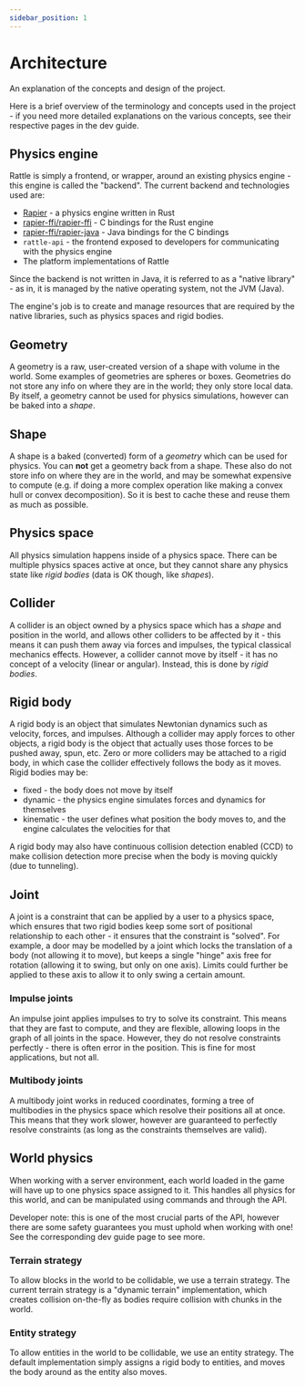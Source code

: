 ```yaml
---
sidebar_position: 1
---
```


# Architecture

An explanation of the concepts and design of the project.

Here is a brief overview of the terminology and concepts used in the project - if you need more
detailed explanations on the various concepts, see their respective pages in the dev guide.

## Physics engine

Rattle is simply a frontend, or wrapper, around an existing physics engine - this engine is called
the "backend". The current backend and technologies used are:
- [Rapier](https://rapier.rs) - a physics engine written in Rust
- [rapier-ffi/rapier-ffi](https://github.com/aecsocket/rapier-ffi/tree/main/rapier-ffi) - C bindings for the Rust engine
- [rapier-ffi/rapier-java](https://github.com/aecsocket/rapier-ffi/tree/main/rapier-java) - Java bindings for the C bindings
- `rattle-api` - the frontend exposed to developers for communicating with the physics engine
- The platform implementations of Rattle

Since the backend is not written in Java, it is referred to as a "native library" - as in, it is
managed by the native operating system, not the JVM (Java).

The engine's job is to create and manage resources that are required by the native libraries, such
as physics spaces and rigid bodies.

## Geometry

A geometry is a raw, user-created version of a shape with volume in the world. Some examples of
geometries are spheres or boxes. Geometries do not store any info on where they are in the world;
they only store local data. By itself, a geometry cannot be used for physics simulations, however
can be baked into a *shape*.

## Shape

A shape is a baked (converted) form of a *geometry* which can be used for physics. You can **not**
get a geometry back from a shape. These also do not store info on where they are in the world,
and may be somewhat expensive to compute (e.g. if doing a more complex operation like making a
convex hull or convex decomposition). So it is best to cache these and reuse them as much as
possible.

## Physics space

All physics simulation happens inside of a physics space. There can be multiple physics spaces
active at once, but they cannot share any physics state like *rigid bodies* (data is OK though,
like *shapes*).

## Collider

A collider is an object owned by a physics space which has a *shape* and position in the world,
and allows other colliders to be affected by it - this means it can push them away via forces
and impulses, the typical classical mechanics effects. However, a collider cannot move by itself -
it has no concept of a velocity (linear or angular). Instead, this is done by *rigid bodies*.

## Rigid body

A rigid body is an object that simulates Newtonian dynamics such as velocity, forces, and impulses.
Although a collider may apply forces to other objects, a rigid body is the object that actually
uses those forces to be pushed away, spun, etc. Zero or more colliders may be attached to a rigid
body, in which case the collider effectively follows the body as it moves.
Rigid bodies may be:
- fixed - the body does not move by itself
- dynamic - the physics engine simulates forces and dynamics for themselves
- kinematic - the user defines what position the body moves to, and the engine calculates the
  velocities for that

A rigid body may also have continuous collision detection enabled (CCD) to make collision detection
more precise when the body is moving quickly (due to tunneling).

## Joint

A joint is a constraint that can be applied by a user to a physics space, which ensures that two
rigid bodies keep some sort of positional relationship to each other - it ensures that the
constraint is "solved". For example, a door may be modelled by a joint which locks the translation
of a body (not allowing it to move), but keeps a single "hinge" axis free for rotation
(allowing it to swing, but only on one axis). Limits could further be applied to these axis to
allow it to only swing a certain amount.

### Impulse joints

An impulse joint applies impulses to try to solve its constraint. This means that they
are fast to compute, and they are flexible, allowing loops in the graph of all joints in the space.
However, they do not resolve constraints perfectly - there is often error in the position.
This is fine for most applications, but not all.

### Multibody joints

A multibody joint works in reduced coordinates, forming a tree of multibodies in the physics space
which resolve their positions all at once. This means that they work slower, however are
guaranteed to perfectly resolve constraints (as long as the constraints themselves are valid).

## World physics

When working with a server environment, each world loaded in the game will have up to one
physics space assigned to it. This handles all physics for this world, and can be manipulated
using commands and through the API.

Developer note: this is one of the most crucial parts of the API, however there are some safety
guarantees you must uphold when working with one! See the corresponding dev guide page to
see more.

### Terrain strategy

To allow blocks in the world to be collidable, we use a terrain strategy. The current terrain
strategy is a "dynamic terrain" implementation, which creates collision on-the-fly as bodies
require collision with chunks in the world.

### Entity strategy

To allow entities in the world to be collidable, we use an entity strategy. The default
implementation simply assigns a rigid body to entities, and moves the body around as the entity
also moves.
